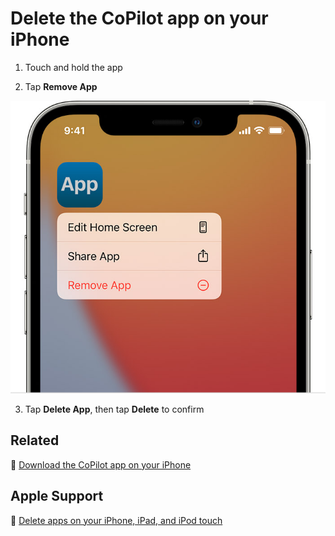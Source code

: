 # Delete the CoPilot app on your iPhone

1. Touch and hold the app

2. Tap **Remove App**

![iphone-touch-hold-app-edit-menu](jpg/e9f51570762b33011412b8438c9687aeb251316d.jpg)

3. Tap **Delete App**, then tap **Delete** to confirm

## Related

:paperclip: [Download the CoPilot app on your iPhone]()

## Apple Support

:link: [Delete apps on your iPhone, iPad, and iPod touch](https://support.apple.com/en-us/HT207618)
